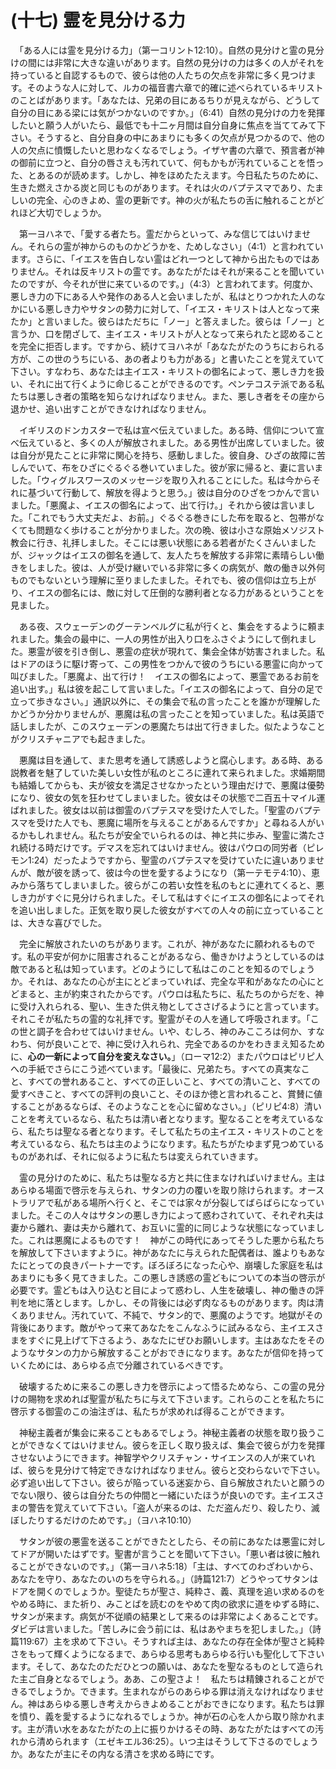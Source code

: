 # (十七) 霊を見分ける力

　「ある人には霊を見分ける力」（第一コリント12:10）。自然の見分けと霊の見分けの間には非常に大きな違いがあります。自然の見分けの力は多くの人がそれを持っていると自認するもので、彼らは他の人たちの欠点を非常に多く見つけます。そのような人に対して、ルカの福音書六章で的確に述べられているキリストのことばがあります。「あなたは、兄弟の目にあるちりが見えながら、どうして自分の目にある梁には気がつかないのですか。」（6:41）自然の見分けの力を発揮したいと願う人がいたら、最低でも十二ヶ月間は自分自身に焦点を当ててみて下さい。そうすると、自分自身の中にあまりにも多くの欠点が見つかるので、他の人の欠点に憤慨したいと思わなくなるでしょう。イザヤ書の六章で、預言者が神の御前に立つと、自分の唇さえも汚れていて、何もかもが汚れていることを悟った、とあるのが読めます。しかし、神をほめたたえます。今日私たちのために、生きた燃えさかる炭と同じものがあります。それは火のバプテスマであり、たましいの完全、心のきよめ、霊の更新です。神の火が私たちの舌に触れることがどれほど大切でしょうか。

　第一ヨハネで、「愛する者たち。霊だからといって、みな信じてはいけません。それらの霊が神からのものかどうかを、ためしなさい」（4:1）と言われています。さらに、「イエスを告白しない霊はどれ一つとして神から出たものではありません。それは反キリストの霊です。あなたがたはそれが来ることを聞いていたのですが、今それが世に来ているのです。」（4:3）と言われてます。何度か、悪しき力の下にある人や発作のある人と会いましたが、私はとりつかれた人のなかにいる悪しき力やサタンの勢力に対して、「イエス・キリストは人となって来たか」と言いました。彼らはただちに「ノー」と答えました。彼らは「ノー」と言うか、口を閉ざして、主イエス・キリストが人となって来られたと認めることを完全に拒否します。ですから、続けてヨハネが「あなたがたのうちにおられる方が、この世のうちにいる、あの者よりも力がある」と書いたことを覚えていて下さい。すなわち、あなたは主イエス・キリストの御名によって、悪しき力を扱い、それに出て行くように命じることができるのです。ペンテコステ派である私たちは悪しき者の策略を知らなければなりません。また、悪しき者をその座から退かせ、追い出すことができなければなりません。

　イギリスのドンカスターで私は宣べ伝えていました。ある時、信仰について宣べ伝えていると、多くの人が解放されました。ある男性が出席していました。彼は自分が見たことに非常に関心を持ち、感動しました。彼自身、ひざの故障に苦しんでいて、布をひざにぐるぐる巻いていました。彼が家に帰ると、妻に言いました。「ウィグルスワースのメッセージを取り入れることにした。私は今からそれに基づいて行動して、解放を得ようと思う。」彼は自分のひざをつかんで言いました。「悪魔よ、イエスの御名によって、出て行け。」それから彼は言いました。「これでもう大丈夫だよ、お前。」ぐるぐる巻きにした布を取ると、包帯がなくても問題なく歩けることが分かりました。次の晩、彼は小さな原始メソジスト教会に行き、礼拝しました。そこには悪い状態にある若者がたくさんいましたが、ジャックはイエスの御名を通して、友人たちを解放する非常に素晴らしい働きをしました。彼は、人が受け継いでいる非常に多くの病気が、敵の働き以外何ものでもないという理解に至りましたました。それでも、彼の信仰は立ち上がり、イエスの御名には、敵に対して圧倒的な勝利者となる力があるということを見ました。

　ある夜、スウェーデンのグーテンベルグに私が行くと、集会をするように頼まれました。集会の最中に、一人の男性が出入り口をふさぐようにして倒れました。悪霊が彼を引き倒し、悪霊の症状が現れて、集会全体が妨害されました。私はドアのほうに駆け寄って、この男性をつかんで彼のうちにいる悪霊に向かって叫びました。「悪魔よ、出て行け！　イエスの御名によって、悪霊であるお前を追い出す。」私は彼を起こして言いました。「イエスの御名によって、自分の足で立って歩きなさい。」通訳以外に、その集会で私の言ったことを誰かが理解したかどうか分かりませんが、悪魔は私の言ったことを知っていました。私は英語で話しましたが、このスウェーデンの悪魔たちは出て行きました。似たようなことがクリスチャニアでも起きました。

　悪魔は目を通して、また思考を通して誘惑しようと腐心します。ある時、ある説教者を魅了していた美しい女性が私のところに連れて来られました。求婚期間も結婚してからも、夫が彼女を満足させなかったという理由だけで、悪魔は優勢になり、彼女の気を狂わせてしまいました。彼女はその状態で二百五十マイル運ばれました。彼女は以前は御霊のバプテスマを受けた人でした。「聖霊のバプテスマを受けた人でも、悪魔に場所を与えることがあるんですか」と尋ねる人がいるかもしれません。私たちが安全でいられるのは、神と共に歩み、聖霊に満たされ続ける時だけです。デマスを忘れてはいけません。彼はパウロの同労者（ピレモン1:24）だったようですから、聖霊のバプテスマを受けていたに違いありませんが、敵が彼を誘って、彼は今の世を愛するようになり（第一テモテ4:10）、恵みから落ちてしまいました。彼らがこの若い女性を私のもとに連れてくると、悪しき力がすぐに見分けられました。そして私はすぐにイエスの御名によってそれを追い出しました。正気を取り戻した彼女がすべての人々の前に立っていることは、大きな喜びでした。

　完全に解放されたいのちがあります。これが、神があなたに願われるものです。私の平安が何かに阻害されることがあるなら、働きかけようとしているのは敵であると私は知っています。どのようにして私はこのことを知るのでしょうか。それは、あなたの心が主にとどまっていれば、完全な平和があなたの心にとどまると、主が約束されたからです。パウロは私たちに、私たちのからだを、神に受け入れられる、聖い、生きた供え物としてささげるようにと言っています。それこそが私たちの霊的な礼拝です。聖霊がその人を通して呼吸されます。「この世と調子を合わせてはいけません。いや、むしろ、神のみこころは何か、すなわち、何が良いことで、神に受け入れられ、完全であるのかをわきまえ知るために、**心の一新によって自分を変えなさい。**」（ローマ12:2）またパウロはピリピ人への手紙でさらにこう述べています。「最後に、兄弟たち。すべての真実なこと、すべての誉れあること、すべての正しいこと、すべての清いこと、すべての愛すべきこと、すべての評判の良いこと、そのほか徳と言われること、賞賛に値することがあるならば、そのようなことを心に留めなさい。」（ピリピ4:8）清いことを考えているなら、私たちは清い者となります。聖なることを考えているなら、私たちは聖なる者となります。そして私たちの主イエス・キリストのことを考えているなら、私たちは主のようになります。私たちがたゆまず見つめているものがあれば、それに似るように私たちは変えられていきます。

　霊の見分けのために、私たちは聖なる方と共に住まなければいけません。主はあらゆる場面で啓示を与えられ、サタンの力の覆いを取り除けられます。オーストラリアで私がある場所へ行くと、そこでは家々が分裂してばらばらになっていました。そこの人々はサタンの悪しき力によって惑わされていて、それぞれ夫は妻から離れ、妻は夫から離れて、お互いに霊的に同じような状態になっていました。これは悪魔によるものです！　神がこの時代にあってそうした悪から私たちを解放して下さいますように。神があなたに与えられた配偶者は、誰よりもあなたにとっての良きパートナーです。ぼろぼろになった心や、崩壊した家庭を私はあまりにも多く見てきました。この悪しき誘惑の霊どもについての本当の啓示が必要です。霊どもは入り込むと目によって惑わし、人生を破壊し、神の働きの評判を地に落とします。しかし、その背後には必ず肉なるものがあります。肉は清くありません。汚れていて、不純で、サタン的で、悪魔のようです。地獄がその背後にあります。敵がやって来てあなたをこんなふうに試みるなら、主イエスさまをすぐに見上げて下さるよう、あなたにぜひお願いします。主はあなたをそのようなサタンの力から解放することがおできになります。あなたが信仰を持っていくためには、あらゆる点で分離されているべきです。

　破壊するために来るこの悪しき力を啓示によって悟るためなら、この霊の見分けの賜物を求めれば聖霊が私たちに与えて下さいます。これらのことを私たちに啓示する御霊のこの油注ぎは、私たちが求めれば得ることができます。

　神秘主義者が集会に来ることもあるでしょう。神秘主義者の状態を取り扱うことができなくてはいけません。彼らを正しく取り扱えば、集会で彼らが力を発揮させないようにできます。神智学やクリスチャン・サイエンスの人が来ていれば、彼らを見分けて特定できなければなりません。彼らと交わらないで下さい。必ず追い出して下さい。彼らが陥っている迷妄から、自ら解放されたいと願うのでない限り、彼らは自分たちの仲間と一緒にいたほうが良いのです。主イエスさまの警告を覚えていて下さい。「盗人が来るのは、ただ盗んだり、殺したり、滅ぼしたりするだけのためです。」（ヨハネ10:10）

　サタンが彼の悪霊を送ることができたとしたら、その前にあなたは悪霊に対してドアが開いたはずです。聖書が言うことを聞いて下さい。「悪い者は彼に触れることができないのです。」（第一ヨハネ5:18）「主は、すべてのわざわいから、あなたを守り、あなたのいのちを守られる。」（詩篇121:7）どうやってサタンはドアを開くのでしょうか。聖徒たちが聖さ、純粋さ、義、真理を追い求めるのをやめる時に、また祈り、みことばを読むのをやめて肉の欲求に道をゆずる時に、サタンが来ます。病気が不従順の結果として来るのは非常によくあることです。ダビデは言いました。「苦しみに会う前には、私はあやまちを犯しました。」（詩篇119:67）主を求めて下さい。そうすれば主は、あなたの存在全体が聖さと純粋さをもって輝くようになるまで、あらゆる思考もあらゆる行いも聖化して下さいます。そして、あなたのただひとつの願いは、あなたを聖なるものとして造られた主ご自身となるでしょう。ああ、この聖さよ！　私たちは精錬されることができるでしょうか。できます。生まれながらのあらゆる罪は消えなければなりません。神はあらゆる悪しき考えからきよめることがおできになります。私たちは罪を憤り、義を愛するようになれるでしょうか。神が石の心を人から取り除かれます。主が清い水をあなたがたの上に振りかけるその時、あなたがたはすべての汚れから清められます（エゼキエル36:25）。いつ主はそうして下さるのでしょうか。あなたが主にその内なる清さを求める時にです。

